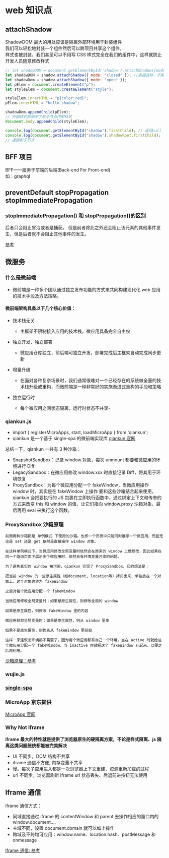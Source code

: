 # web 知识点

## attachShadow

ShadowDOM 最大的用处应该是隔离外部环境用于封装组件  
我们可以轻松地封装一个组件然后可以跨项目共享这个组件。  
样式也被封装，我们甚至可以不用写 CSS 样式完全在我们的组件中，这样就防止开发人员随意修改样式

```js
// let shodowDOM = document.getElementById('shadow').attachShadow({mode: "closed"});
let shodowDOM = shadow.attachShadow({ mode: "closed" }); //直接这样，不用getElementById居然也是可以的
let shadowDom = shadow.attachShadow({ mode: "open" });
let pElem = document.createElement("p");
let styleElem = document.createElement("style");

styleElem.innerHTML = "p{color:red}";
pElem.innerHTML = "hello shadow";

shadowDom.appendChild(pElem);
// 外部样式影响不了影子节点内部样式
document.body.appendChild(styleElem);

console.log(document.getElementById("shadow").firstChild); // 返回null
console.log(document.getElementById("shadow").shadowRoot.firstChild);
// 返回影子节点
```

## BFF 项目

BFF——服务于前端的后端(Back-end For Front-end)  
如：graphql

## preventDefault stopPropagation stopImmediatePropagation

### stopImmediatePropagation() 和 stopPropagation()的区别

后者只会阻止冒泡或者是捕获。 但是前者除此之外还会阻止该元素的其他事件发生，但是后者就不会阻止其他事件的发生。

[参考](https://zhuanlan.zhihu.com/p/389150328)

## 微服务

### 什么是微前端

- 微前端是一种多个团队通过独立发布功能的方式来共同构建现代化 web 应用的技术手段及方法策略。

#### 微前端架构具备以下几个核心价值：

- 技术栈无关

  - 主框架不限制接入应用的技术栈，微应用具备完全自主权

- 独立开发、独立部署

  - 微应用仓库独立，前后端可独立开发，部署完成后主框架自动完成同步更新

- 增量升级

  - 在面对各种复杂场景时，我们通常很难对一个已经存在的系统做全量的技术栈升级或重构，而微前端是一种非常好的实施渐进式重构的手段和策略

- 独立运行时
  - 每个微应用之间状态隔离，运行时状态不共享-

### qiankun.js

- import { registerMicroApps, start, loadMicroApp } from 'qiankun';
- qiankun 是一个基于 single-spa 的微前端实现库
  [qiankun 官网](https://qiankun.umijs.org/zh/)

总结一下，qiankun 一共有 3 种沙箱：

- SnapshotSandbox：记录 window 对象，每次 unmount 都要和微应用的环境进行 Diff
- LegacySandbox：在微应用修改 window.xxx 时直接记录 Diff，将其用于环境恢复
- ProxySandbox：为每个微应用分配一个 fakeWindow，当微应用操作 window 时，其实是在 fakeWindow 上操作
  要和这些沙箱结合起来使用，qiankun 会把要执行的 JS 包裹在立即执行函数中，通过绑定上下文和传参的方式来改变 this 和 window 的值，让它们指向 window.proxy 沙箱对象，最后再用 eval 来执行这个函数。

### ProxySandbox 沙箱原理

```
前面两种沙箱都是 单例模式 下使用的沙箱。也即一个页面中只能同时展示一个微应用，而且无论是 set 还是 get 依然是直接操作 window 对象。

在这样单例模式下，当微应用修改全局变量时依然会在原来的 window 上做修改，因此如果在同一个路由页面下展示多个微应用时，依然会有环境变量污染的问题。

为了避免真实的 window 被污染，qiankun 实现了 ProxySandbox。它的想法是：

把当前 window 的一些原生属性（如document, location等）拷贝出来，单独放在一个对象上，这个对象也称为 fakeWindow

之后对每个微应用分配一个 fakeWindow

当微应用修改全局变量时：如果是原生属性，则修改全局的 window

如果是原生属性，则修改 fakeWindow 里的内容

微应用获取全局变量时：如果是原生属性，则从 window 里拿

如果不是原生属性，则优先从 fakeWindow 里获取

这样一来连恢复环境都不需要了，因为每个微应用都有自己一个环境，当在 active 时就给这个微应用分配一个 fakeWindow，当 inactive 时就把这个 fakeWindow 存起来，以便之后再利用。
```

[沙箱原理：参考](https://www.ezd.cc/zs/30565.html)

### wujie.js

### [single-spa](https://zh-hans.single-spa.js.org/docs/getting-started-overview/)

### MicroApp 京东提供

[MicroApp 官网](https://zeroing.jd.com/)

### Why Not Iframe

**iframe 最大的特性就是提供了浏览器原生的硬隔离方案，不论是样式隔离、js 隔离这类问题统统都能被完美解决**

- UI 不同步，DOM 结构不共享
- iframe 通信不方便, 内存变量不共享
- 慢。每次子应用进入都是一次浏览器上下文重建、资源重新加载的过程
- url 不同步。浏览器刷新 iframe url 状态丢失、后退前进按钮无法使用

## Iframe 通信

iframe 通信方式：

- 同域直接通过 iframe 的 contentWindow 和 parent 去操作相应的窗口内的 window.document....
- 主域不同，设置 document.domain 就可以如上操作
- 跨域及不跨均可应用：window.name、location.hash、postMessage 和 onmessage

[Iframe 通信: 参考](https://blog.csdn.net/CamilleZJ/article/details/128056333)
